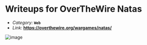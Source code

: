 # Writeups for OverTheWire Natas

- *Category:* **`Web`**
- *Link:* **https://overthewire.org/wargames/natas/**

![image](https://user-images.githubusercontent.com/33517160/115131448-e0fc3000-a000-11eb-8924-0bd68fa6fdf3.png)
